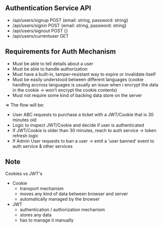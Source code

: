 ## Authentication Service API

- /api/users/signup POST {email: string, password: string}
- /api/users/signin POST {email: string, password: string}
- /api/users/signout POST {}
- /api/users/currentuser GET

## Requirements for Auth Mechanism

- Must be able to tell details about a user
- Must be able to handle authorization
- Must have a built-in, tamper-resistant way to expire or invalidate itself
- Must be easily understood between different languages (cookie handling accross languages is usually an issue when i encrypt the data in the cookie -> won't encrypt the cookie contents)
- Must not require some kind of backing data store on the server

=> The flow will be:

- User ABC requests to purchase a ticket with a JWT/Cookie that is 30 minutes old
- Logic to inspect JWT/Cookie and decide if user is authenticated
- If JWT/Cookie is older than 30 minutes, reach to auth service -> token refresh logic
- If Admin User requests to ban a user -> emit a 'user banned' event to auth service & other services

## Note

Cookies vs JWT's

- Cookie
  - transport mechanism
  - moves any kind of data between browser and server
  - automatically managed by the browser
- JWT
  - authentication / authorization mechanism
  - stores any data
  - has to manage it manually
